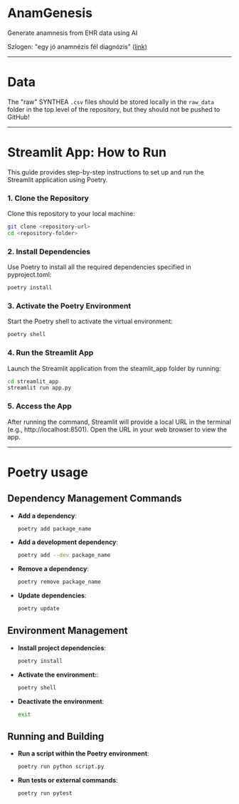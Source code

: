 # AnamGenesis

Generate anamnesis from EHR data using AI

Szlogen: "egy jó anamnézis fél diagnózis" ([link](https://www.hazipatika.com/napi_egeszseg/az_orvos_is_ember/cikkek/a-betegseg-mogott-mindig-ott-az-ember-interju-a-mok-lekoszono-alelnokevel))

---

# Data

The "raw" SYNTHEA `.csv` files should be stored locally in the `raw_data` folder in the top level of the repository, but they should not be pushed to GitHub!

---

# Streamlit App: How to Run

This guide provides step-by-step instructions to set up and run the Streamlit application using Poetry.

### 1. Clone the Repository  
Clone this repository to your local machine:
```bash
git clone <repository-url>
cd <repository-folder>
```
### 2. Install Dependencies
Use Poetry to install all the required dependencies specified in pyproject.toml:
```bash
poetry install
```
### 3. Activate the Poetry Environment
Start the Poetry shell to activate the virtual environment:
```bash
poetry shell
```
### 4. Run the Streamlit App
Launch the Streamlit application from the steamlit_app folder by running:
```bash
cd streamlit_app
streamlit run app.py
```
### 5. Access the App
After running the command, Streamlit will provide a local URL in the terminal (e.g., http://localhost:8501). Open the URL in your web browser to view the app.

---

# Poetry usage

## Dependency Management Commands

- **Add a dependency**:  
  ```bash
  poetry add package_name
  
- **Add a development dependency**:  
  ```bash
  poetry add --dev package_name

- **Remove a dependency**:  
  ```bash
  poetry remove package_name
  
- **Update dependencies**:  
  ```bash
  poetry update
  
## Environment Management

- **Install project dependencies**:  
  ```bash
  poetry install
  
- **Activate the environment:**:  
  ```bash
  poetry shell
  
- **Deactivate the environment**:  
  ```bash
  exit
  
## Running and Building

- **Run a script within the Poetry environment**:  
  ```bash
  poetry run python script.py
  
- **Run tests or external commands**:  
  ```bash
  poetry run pytest
